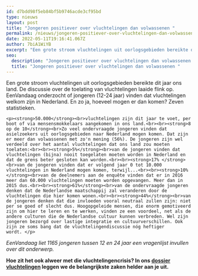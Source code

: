 ```yaml
---
id: d7bdd98f5eb84bf5b9746acde3cf95bd
type: nieuws
layout: post
title: "Jongeren positiever over vluchtelingen dan volwassenen "
permalink: /nieuws/jongeren-positiever-over-vluchtelingen-dan-volwassenen-/
date: 2022-05-11T19:16:41.067Z
author: 7biA1WiYB
excerpt: "Een grote stroom vluchtelingen uit oorlogsgebieden bereikte dit jaar ons land. De discussie over de toelating van vluchtelingen laaide flink op. EenVandaag onderzocht of jongeren (12-24 jaar) vinden dat vluchtelingen welkom zijn in Nederland. En zo ja, hoeveel mogen er dan komen? Zeven statistieken.  "
seo:
  description: "Jongeren positiever over vluchtelingen dan volwassenen "
  title: "Jongeren positiever over vluchtelingen dan volwassenen "
---
```

Een grote stroom vluchtelingen uit oorlogsgebieden bereikte dit jaar ons land. De discussie over de toelating van vluchtelingen laaide flink op. EenVandaag onderzocht of jongeren (12-24 jaar) vinden dat vluchtelingen welkom zijn in Nederland. En zo ja, hoeveel mogen er dan komen? Zeven statistieken.  

    <p><strong>50.000</strong><br>vluchtelingen zijn dit jaar te voet, per boot of via mensensmokkelaars aangekomen in ons land.<br><br><strong>8 op de 10</strong><br>Zo veel ondervraagde jongeren vinden dat asielzoekers uit oorlogsgebieden naar Nederland mogen komen. Dat zijn er meer dan volwassenen met zo'n mening (56%). De jongeren zijn wel verdeeld over het aantal vluchtelingen dat ons land zou moeten toelaten:<br><br><strong>5%</strong><br>van de jongeren vinden dat vluchtelingen (bijna) nooit toegelaten moeten worden in Nederland en dat de grens beter gesloten kan worden.<br><br><strong>17% </strong><br>van de jongeren vinden dat er volgend jaar 0 tot 10.000 vluchtelingen in Nederland mogen komen, terwijl...<br><br><strong>10%</strong><br>van de deelnemers aan de enquête vinden dat er in 2016 meer dan 60.000 vluchtelingen moeten worden opgevangen. Meer dan in 2015 dus.<br><br><strong>61%</strong><br>van de ondervraagde jongeren denken dat de Nederlandse maatschappij zal veranderen door de vluchtelingen die hier komen wonen.<br><br><strong>44%</strong><br>van de jongeren denken dat die invloeden vooral neutraal zullen zijn: niet per se goed of slecht dus. Hoogopgeleide mensen, die enorm gemotiveerd zijn om hier te leren en te werken, vinden ze een voordeel, net als de andere culturen die de Nederlandse cultuur kunnen verbreden. Wel zijn jongeren bezorgd over lastige integratie en cultuurverschillen. Ook zijn ze soms bang dat de vluchtelingendiscussie nóg heftiger wordt. </p>
<p><em>EenVandaag liet 1165 jongeren tussen 12 en 24 jaar een vragenlijst invullen over dit onderwerp.</em></p>
<p><strong>Hoe zit het ook alweer met die vluchtelingencrisis? In ons <a href="https://7dagen.netlify.app/dossier-vluchtelingen">dossier vluchtelingen</a> leggen we de belangrijkste zaken helder aan je uit. </strong></p>  
